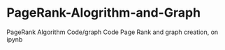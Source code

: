 # PageRank-Alogrithm-and-Graph
PageRank Algorithm Code/graph
Code Page Rank and graph creation,
on ipynb
